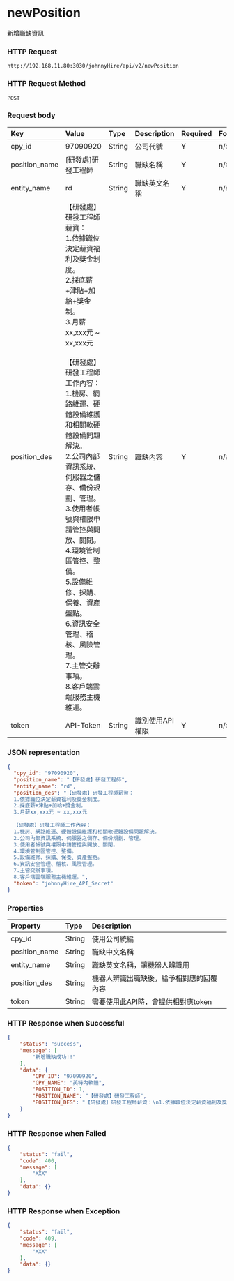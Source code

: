 # newPosition
新增職缺資訊

### HTTP Request
```
http://192.168.11.80:3030/johnnyHire/api/v2/newPosition
```
### HTTP Request Method
```
POST
```

### Request body
| Key | Value | Type | Description | Required | Format |
|:----------|:-------------|:-----|:------------|:-----|:-----|
| cpy_id | 97090920 | String | 公司代號 | Y | n/a |
| position_name | [研發處]研發工程師 | String | 職缺名稱 | Y | n/a |
| entity_name | rd | String | 職缺英文名稱 | Y | n/a |
| position_des | 【研發處】研發工程師薪資：<br>1.依據職位決定薪資福利及獎金制度。<br>2.採底薪+津貼+加給+獎金制。<br>3.月薪xx,xxx元 ~ xx,xxx元<br><br>【研發處】研發工程師工作內容：<br>1.機房、網路維運、硬體設備維護和相關軟硬體設備問題解決。<br>2.公司內部資訊系統、伺服器之儲存、備份規劃、管理。<br>3.使用者帳號與權限申請管控與開放、關閉。<br>4.環境管制區管控、整備。<br>5.設備維修、採購、保養、資產盤點。<br>6.資訊安全管理、稽核、風險管理。<br>7.主管交辦事項。<br>8.客戶端雲端服務主機維運。<br> | String | 職缺內容 | Y | n/a |
| token | API-Token | String | 識別使用API權限 | Y | n/a |

### JSON representation
```json
{
  "cpy_id": "97090920",
  "position_name": "【研發處】研發工程師",
  "entity_name": "rd",
  "position_des": "【研發處】研發工程師薪資：
  1.依據職位決定薪資福利及獎金制度。
  2.採底薪+津貼+加給+獎金制。
  3.月薪xx,xxx元 ~ xx,xxx元
  
  【研發處】研發工程師工作內容：
  1.機房、網路維運、硬體設備維護和相關軟硬體設備問題解決。
  2.公司內部資訊系統、伺服器之儲存、備份規劃、管理。
  3.使用者帳號與權限申請管控與開放、關閉。
  4.環境管制區管控、整備。
  5.設備維修、採購、保養、資產盤點。
  6.資訊安全管理、稽核、風險管理。
  7.主管交辦事項。
  8.客戶端雲端服務主機維運。",
  "token": "johnnyHire_API_Secret"
}
```

### Properties
| Property | Type | Description |
|:---------|:-----|:------------|
| cpy_id | String | 使用公司統編 |
| position_name | String | 職缺中文名稱 |
| entity_name | String | 職缺英文名稱，讓機器人辨識用 |
| position_des | String | 機器人辨識出職缺後，給予相對應的回覆內容 |
| token | String | 需要使用此API時，會提供相對應token |

### HTTP Response when Successful
```json
{
    "status": "success",
    "message": [
        "新增職缺成功!!"
    ],
    "data": {
        "CPY_ID": "97090920",
        "CPY_NAME": "英特內軟體",
        "POSITION_ID": 1,
        "POSITION_NAME": "【研發處】研發工程師",
        "POSITION_DES": "【研發處】研發工程師薪資：\n1.依據職位決定薪資福利及獎金制度。\n2.採底薪+津貼+加給+獎金制。\n3.月薪xx,xxx元 ~ xx,xxx元\n\n【研發處】研發工程師工作內容：\n1.機房、網路維運、硬體設備維護和相關軟硬體設備問題解決。\n2.公司內部資訊系統、伺服器之儲存、備份規劃、管理。\n3.使用者帳號與權限申請管控與開放、關閉。\n4.環境管制區管控、整備。\n5.設備維修、採購、保養、資產盤點。\n6.資訊安全管理、稽核、風險管理。\n7.主管交辦事項。\n8.客戶端雲端服務主機維運。"
    }
}
```

### HTTP Response when Failed
```json
{
    "status": "fail",
    "code": 400,
    "message": [
        "XXX"
    ],
    "data": {}
}
```

### HTTP Response when Exception
```json
{
    "status": "fail",
    "code": 409,
    "message": [
        "XXX"
    ],
    "data": {}
}
```


